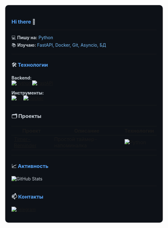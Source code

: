 <div style="background-color: #0d1117; color: #c9d1d9; padding: 20px; border-radius: 10px;">

### <span style="color: #58a6ff">Hi there</span> 👋

---

💻 **Пишу на:** <span style="color: #79c0ff">Python</span>  
📚 **Изучаю:** <span style="color: #79c0ff">FastAPI, Docker, Git, Asyncio, БД</span>

---

### 🛠️ <span style="color: #58a6ff">Технологии</span>  

**Backend:**  
[![Python](https://img.shields.io/badge/Python-3776AB?style=for-the-badge&logo=python&logoColor=white&labelColor=161b22)](https://python.org)
[![FastAPI](https://img.shields.io/badge/FastAPI-009688?style=for-the-badge&logo=fastapi&logoColor=white&labelColor=161b22)](https://fastapi.tiangolo.com)  

**Инструменты:**  
[![Git](https://img.shields.io/badge/Git-F05032?style=for-the-badge&logo=git&logoColor=white&labelColor=161b22)](https://git-scm.com)
[![Docker](https://img.shields.io/badge/Docker-2496ED?style=for-the-badge&logo=docker&logoColor=white&labelColor=161b22)](https://docker.com)

---

### 🗂️ Проекты
| Проект | Описание | Технологии |
|--------|----------|------------|
| [Timer-Reminder](https://github.com/whxtelyy/timer-reminder) | Простой таймер-напоминалка | ![Python](https://img.shields.io/badge/-Python-3776AB?logo=python) |

---

### 📈 <span style="color: #58a6ff">Активность</span>  

![GitHub Stats](https://github-readme-stats.vercel.app/api?username=whxtelyy&show_icons=true&theme=dark&hide_border=true&bg_color=0d1117&title_color=58a6ff&text_color=c9d1d9&icon_color=79c0ff)  

---

### 📫 <span style="color: #58a6ff">Контакты</span>  

[![Telegram](https://img.shields.io/badge/Telegram-whxtelyy-26A5E4?style=flat-square&logo=telegram&logoColor=white&labelColor=161b22)](https://t.me/whxtelyy)

</div>

